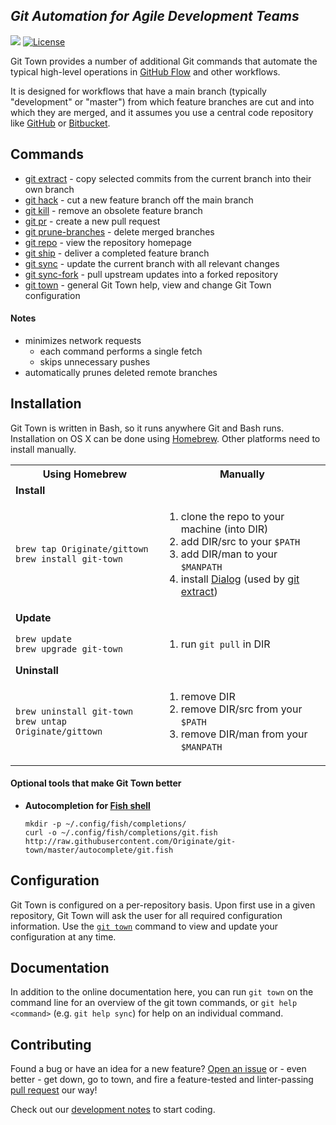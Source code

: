 ## _Git Automation for Agile Development Teams_
<a href="https://travis-ci.org/Originate/git-town" alt="Build Status" target="_blank"><img src="https://travis-ci.org/Originate/git-town.svg?branch=master"></a>
[![License](http://img.shields.io/:license-MIT-blue.svg?style=flat)](MIT-LICENSE)

Git Town provides a number of additional Git commands that
automate the typical high-level operations in
[GitHub Flow](http://scottchacon.com/2011/08/31/github-flow.html)
and other workflows.

It is designed for workflows that have a main branch
(typically "development" or "master")
from which feature branches are cut and into which they are merged,
and it assumes you use a central code repository like
[GitHub](http://github.com/) or [Bitbucket](https://bitbucket.org/).


## Commands

* [git extract](/documentation/commands/git-extract.md) - copy selected commits from the current branch into their own branch
* [git hack](/documentation/commands/git-hack.md) - cut a new feature branch off the main branch
* [git kill](/documentation/commands/git-kill.md) - remove an obsolete feature branch
* [git pr](/documentation/commands/git-pr.md) - create a new pull request
* [git prune-branches](/documentation/commands/git-prune-branches.md) - delete merged branches
* [git repo](/documentation/commands/git-repo.md) - view the repository homepage
* [git ship](/documentation/commands/git-ship.md) - deliver a completed feature branch
* [git sync](/documentation/commands/git-sync.md) - update the current branch with all relevant changes
* [git sync-fork](/documentation/commands/git-sync-fork.md) - pull upstream updates into a forked repository
* [git town](/documentation/commands/git-town.md) - general Git Town help, view and change Git Town configuration


#### Notes

* minimizes network requests
  * each command performs a single fetch
  * skips unnecessary pushes
* automatically prunes deleted remote branches


## Installation

Git Town is written in Bash, so it runs anywhere Git and Bash runs.
Installation on OS X can be done using [Homebrew](http://brew.sh/).
Other platforms need to install manually.

<table>
  <tr>
    <th width="300px">
      Using Homebrew
    </th>
    <th width="400px">
      Manually
    </th>
  </tr>
  <tr>
    <td colspan="2">
      <b>Install</b>
    </td>
  </tr>
  <tr>
    <td>
      <code>brew tap Originate/gittown</code><br>
      <code>brew install git-town</code>
    </td>
    <td>
      <ol>
        <li>clone the repo to your machine (into DIR)</li>
        <li>add DIR/src to your <code>$PATH</code></li>
        <li>add DIR/man to your <code>$MANPATH</code></li>
        <li>
          install <a href="http://en.wikipedia.org/wiki/Dialog_(software)">Dialog</a>
          (used by <a href="/documentation/git-extract.md">git extract</a>)
        </li>
      </ol>
    </td>
  </tr>
  <tr>
    <td colspan="2">
      <b>Update</b>
    </td>
  </tr>
  <tr>
    <td>
      <code>brew update</code><br>
      <code>brew upgrade git-town</code>
    </td>
    <td>
      <ol>
        <li>run <code>git pull</code> in DIR</li>
      </ol>
    </td>
  </tr>
  <tr>
    <td colspan="2">
      <b>Uninstall</b>
    </td>
  </tr>
  <tr>
    <td>
      <code>brew uninstall git-town</code><br>
      <code>brew untap Originate/gittown</code>
    </td>
    <td>
      <ol>
        <li>remove DIR</li>
        <li>remove DIR/src from your <code>$PATH</code></li>
        <li>remove DIR/man from your <code>$MANPATH</code></li>
      </ol>
    </td>
  </tr>
</table>


#### Optional tools that make Git Town better

* __Autocompletion for [Fish shell](http://fishshell.com)__

    ```
    mkdir -p ~/.config/fish/completions/
    curl -o ~/.config/fish/completions/git.fish http://raw.githubusercontent.com/Originate/git-town/master/autocomplete/git.fish
    ```


## Configuration

Git Town is configured on a per-repository basis.
Upon first use in a given repository, Git Town will ask the user for all required configuration information.
Use the [`git town`](/documentation/git-town.md) command to view and update your configuration at any time.


## Documentation

In addition to the online documentation here,
you can run `git town` on the command line for an overview of the git town commands,
or `git help <command>` (e.g. `git help sync`) for help on an individual command.


## Contributing

Found a bug or have an idea for a new feature?
[Open an issue](https://github.com/Originate/git-town/issues/new)
or - even better - get down, go to town, and fire a feature-tested and linter-passing
[pull request](https://help.github.com/articles/using-pull-requests/)
our way!

Check out our [development notes](/documentation/development.md) to start coding.
